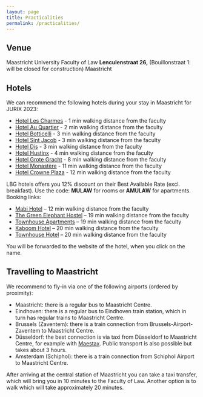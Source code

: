 ```yaml
---
layout: page
title: Practicalities
permalink: /practicalities/
---
```


## Venue

Maastricht University
Faculty of Law
**Lenculenstraat 26,** (Bouillonstraat 1: will be closed for construction)
Maastricht

## Hotels 

We can recommend the following hotels during your stay in Maastricht for JURIX 2023: 

- [Hotel Les Charmes](https://www.charmes.nl/ENG/index.html) - 1 min walking distance from the faculty
- [Hotel Au Quartier](https://www.auquartier.nl/en/) - 2 min walking distance from the faculty
- [Hotel Botticelli](https://www.hotelbotticelli.nl/en/) - 3 min walking distance from the faculty
- [Hotel Sint Jacob](https://boutiquehotelsintjacob.nl/) - 3 min walking distance from the faculty
- [Hotel Dis](https://www.hoteldis.nl/) - 3 min walking distance from the faculty
- [Hotel Hustinx](https://haashustinx.nl/) - 4 min walking distance from the faculty
- [Hotel Grote Gracht](https://boutiquehotelgrotegracht.nl/) - 8 min walking distance from the faculty
- [Hotel Monastère](https://www.hotelmonasteremaastricht.com/nl/?gclid=EAIaIQobChMIhb3dyqK9_AIVgvhRCh2K6AADEAAYASAAEgK3mvD_BwE) - 11 min walking distance from the faculty
- [Hotel Crowne Plaza](https://centrumhotelmaastricht.nl/) - 12 min walking distance from the faculty

LBG hotels offers you 12% discount on their Best Available Rate (excl. breakfast). Use the code: **MULAW** for rooms or **AMULAW** for apartments. Booking links:

-   [Mabi Hotel](https://t.ly/j9XSa) – 12 min walking distance from the faculty
-   [The Green Elephant Hostel](https://t.ly/XKI8C) – 19 min walking distance from the faculty
-   [Townhouse Apartments](https://rb.gy/shopn) – 19 min walking distance from the faculty
-   [Kaboom Hotel](https://t.ly/9vRBL) – 20 min walking distance from the faculty
-   [Townhouse Hotel](https://t.ly/S3T_G) – 20 min walking distance from the faculty

You will be forwarded to the website of the hotel, when you click on the name.

## Travelling to Maastricht 

We recommend to fly-in via one of the following airports (ordered by proximity): 
- Maastricht: there is a regular bus to Maastricht Centre.
- Eindhoven: there is a regular bus to Eindhoven train station, which in turn has regular trains to Maastricht Centre.
- Brussels (Zaventem): there is a train connection from Brussels-Airport-Zaventem to Maastricht Centre.
- Düsseldorf: the best connection is via taxi from Düsseldorf to Maastricht Centre, for example with [Maestax](https://www.maestax.nl/en/contact). Public transport is also possible but takes about 3 hours.
- Amsterdam (Schiphol): there is a train connection from Schiphol Airport to Maastricht Centre. 

After arriving at the central station of Maastricht you can take a taxi transfer, which will bring you in 10 minutes to the Faculty of Law. Another option is to walk which will take approximately 20 minutes. 

